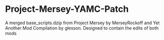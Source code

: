 # Project-Mersey-YAMC-Patch
A merged base_scripts.dzip from Project Mersey by MerseyRockoff and Yet Another Mod Compilation by glesson. Designed to contain the edits of both mods 

